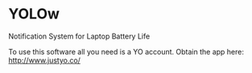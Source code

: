 YOLOw
=====

Notification System for Laptop Battery Life

To use this software all you need is a YO account.
Obtain the app here: http://www.justyo.co/
